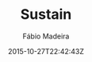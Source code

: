 ---
title: "Sustain"
github: https://github.com/biomadeira/sustain
demo: https://jekyller.github.io/sustain/
author: Fábio Madeira

ssg:
  - Jekyll
cms:
  - No Cms
date: 2015-10-27T22:42:43Z
github_branch: gh-pages
stale: true
---